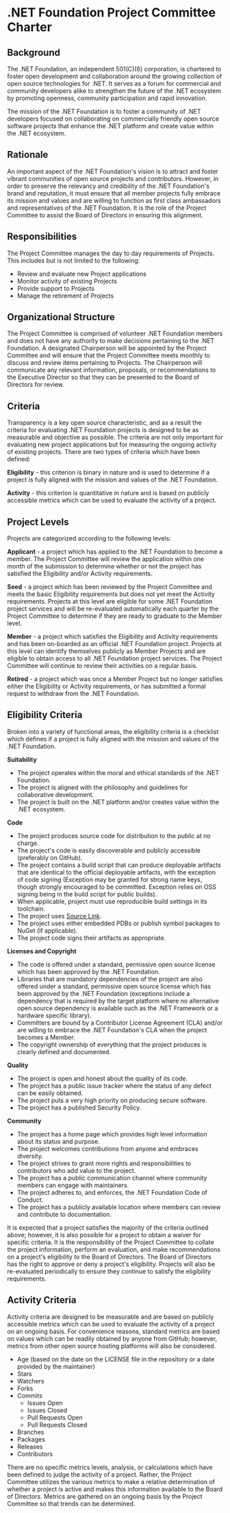 
# .NET Foundation Project Committee Charter

## Background

The .NET Foundation, an independent 501(C)(6) corporation, is chartered to foster open development and collaboration around the growing collection of open source technologies for .NET. It serves as a forum for commercial and community developers alike to strengthen the future of the .NET ecosystem by promoting openness, community participation and rapid innovation.

The mission of the .NET Foundation is to foster a community of .NET developers focused on collaborating on commercially friendly open source software projects that enhance the .NET platform and create value within the .NET ecosystem.

## Rationale

An important aspect of the .NET Foundation's vision is to attract and foster vibrant communities of open source projects and contributors. However, in order to preserve the relevancy and credibility of the .NET Foundation's brand and reputation, it must ensure that all member projects fully embrace its mission and values and are willing to function as first class ambassadors and representatives of the .NET Foundation. It is the role of the Project Committee to assist the Board of Directors in ensuring this alignment.

## Responsibilities

The Project Committee manages the day to day requirements of Projects. This includes but is not limited to the following:

- Review and evaluate new Project applications
- Monitor activity of existing Projects
- Provide support to Projects
- Manage the retirement of Projects

## Organizational Structure

The Project Committee is comprised of volunteer .NET Foundation members and does not have any authority to make decisions pertaining to the .NET Foundation. A designated Chairperson will be appointed by the Project Committee and will ensure that the Project Committee meets monthly to discuss and review items pertaining to Projects. The Chairperson will communicate any relevant information, proposals, or recommendations to the Executive Director so that they can be presented to the Board of Directors for review. 

## Criteria

Transparency is a key open source characteristic, and as a result the criteria for evaluating .NET Foundation projects is designed to be as measurable and objective as possible. The criteria are not only important for evaluating new project applications but for measuring the ongoing activity of existing projects. There are two types of criteria which have been defined:

**Eligibility** - this criterion is binary in nature and is used to determine if a project is fully aligned with the mission and values of the .NET Foundation.

**Activity** - this criterion is quantitative in nature and is based on publicly accessible metrics which can be used to evaluate the activity of a project.

## Project Levels

Projects are categorized according to the following levels: 

**Applicant** - a project which has applied to the .NET Foundation to become a member. The Project Committee will review the application within one month of the submission to determine whether or not the project has satisfied the Eligibility and/or Activity requirements. 

**Seed** - a project which has been reviewed by the Project Committee and meets the basic Eligibility requirements but does not yet meet the Activity requirements. Projects at this level are eligible for some .NET Foundation project services and will be re-evaluated automatically each quarter by the Project Committee to determine if they are ready to graduate to the Member level.

**Member** - a project which satisfies the Eligibility and Activity requirements and has been on-boarded as an official .NET Foundation project. Projects at this level can identify themselves publicly as Member Projects and are eligible to obtain access to all .NET Foundation project services. The Project Committee will continue to review their activities on a regular basis.

**Retired** - a project which was once a Member Project but no longer satisfies either the Eligibility or Activity requirements, or has submitted a formal request to withdraw from the .NET Foundation.

## Eligibility Criteria

Broken into a variety of functional areas, the eligibility criteria is a checklist which defines if a project is fully aligned with the mission and values of the .NET Foundation.

**Suitability**

- The project operates within the moral and ethical standards of the .NET Foundation.
- The project is aligned with the philosophy and guidelines for collaborative development.
- The project is built on the .NET platform and/or creates value within the .NET ecosystem.

**Code**

- The project produces source code for distribution to the public at no charge.
- The project's code is easily discoverable and publicly accessible (preferably on GitHub). 
- The project contains a build script that can produce deployable artifacts that are identical to the official deployable artifacts, with the exception of code signing (Exception may be granted for strong name keys, though strongly encouraged to be committed. Exception relies on OSS signing being in the build script for public builds).
- When applicable, project must use reproducible build settings in its toolchain.
- The project uses [Source Link](https://docs.microsoft.com/en-us/dotnet/standard/library-guidance/sourcelink).
- The project uses either embedded PDBs or publish symbol packages to NuGet (if applicable).
- The project code signs their artifacts as appropriate.

**Licenses and Copyright**

- The code is offered under a standard, permissive open source license which has been approved by the .NET Foundation.
- Libraries that are mandatory dependencies of the project are also offered under a standard, permissive open source license which has been approved by the .NET Foundation (exceptions include a dependency that is required by the target platform where no alternative open source dependency is available such as the .NET Framework or a hardware specific library).
- Committers are bound by a Contributor License Agreement (CLA) and/or are willing to embrace the .NET Foundation's CLA when the project becomes a Member.
- The copyright ownership of everything that the project produces is clearly defined and documented.

**Quality**

- The project is open and honest about the quality of its code.
- The project has a public issue tracker where the status of any defect can be easily obtained.
- The project puts a very high priority on producing secure software. 
- The project has a published Security Policy.

**Community**

- The project has a home page which provides high level information about its status and purpose.
- The project welcomes contributions from anyone and embraces diversity.
- The project strives to grant more rights and responsibilities to contributors who add value to the project.
- The project has a public communication channel where community members can engage with maintainers.
- The project adheres to, and enforces, the .NET Foundation Code of Conduct.
- The project has a publicly available location where members can review and contribute to documentation.

It is expected that a project satisfies the majority of the criteria outlined above; however, it is also possible for a project to obtain a waiver for specific criteria. It is the responsibility of the Project Committee to collate the project information, perform an evaluation, and make recommendations on a project's eligibility to the Board of Directors. The Board of Directors has the right to approve or deny a project's eligibility. Projects will also be re-evaluated periodically to ensure they continue to satisfy the eligibility requirements.

## Activity Criteria

Activity criteria are designed to be measurable and are based on publicly accessible metrics which can be used to evaluate the activity of a project on an ongoing basis. For convenience reasons, standard metrics are based on values which can be readily obtained by anyone from GitHub; however, metrics from other open source hosting platforms will also be considered.

- Age (based on the date on the LICENSE file in the repository or a date provided by the maintainer) 
- Stars
- Watchers
- Forks
- Commits
  - Issues Open
  - Issues Closed
  - Pull Requests Open
  - Pull Requests Closed
- Branches
- Packages
- Releases
- Contributors

There are no specific metrics levels, analysis, or calculations which have been defined to judge the activity of a project. Rather, the Project Committee utilizes the various metrics to make a relative determination of whether a project is active and makes this information available to the Board of Directors. Metrics are gathered on an ongoing basis by the Project Committee so that trends can be determined.
